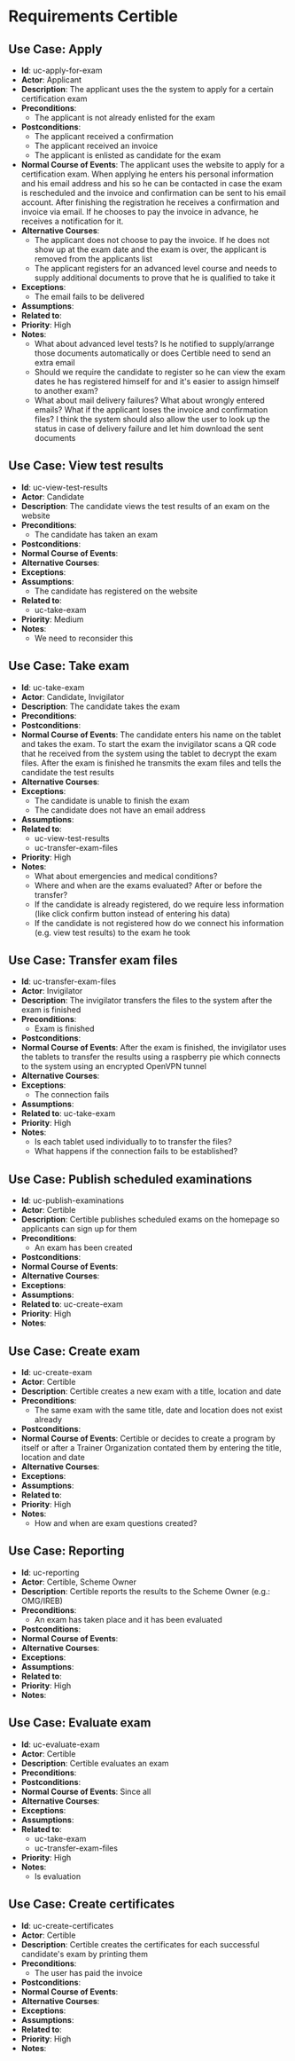 # Requirements Certible

## Use Case: Apply
* **Id**: uc-apply-for-exam
* **Actor**: Applicant
* **Description**: The applicant uses the the system to apply for a certain certification exam
* **Preconditions**: 
    * The applicant is not already enlisted for the exam
* **Postconditions**: 
    * The applicant received a confirmation
    * The applicant received an invoice
    * The applicant is enlisted as candidate for the exam
* **Normal Course of Events**: The applicant uses the website to apply for a certification exam. When applying he enters his personal information and his email address and his so he can be contacted in case the exam is rescheduled and the invoice and confirmation can be sent to his email account. After finishing the registration he receives a confirmation and invoice via email. If he chooses to pay the invoice in advance, he receives a notification for it.
* **Alternative Courses**: 
    * The applicant does not choose to pay the invoice. If he does not show up at the exam date and the exam is over, the applicant is
 removed from the applicants list
    * The applicant registers for an advanced level course and needs to supply additional documents to prove that he is qualified to take it
* **Exceptions**:
    * The email fails to be delivered
* **Assumptions**:
* **Related to**:
* **Priority**: High
* **Notes**: 
    * What about advanced level tests? Is he notified to supply/arrange those documents automatically or does Certible need to send an extra email
    * Should we require the candidate to register so he can view the exam dates he has registered himself for and it's easier to assign himself to another exam?
    * What about mail delivery failures?  What about wrongly entered emails? What if the applicant loses the invoice and confirmation files? I think the system should also allow the user to look up the status in case of delivery failure and let him download the sent documents


## Use Case: View test results
* **Id**: uc-view-test-results
* **Actor**: Candidate
* **Description**: The candidate views the test results of an exam on the website
* **Preconditions**:
    * The candidate has taken an exam
* **Postconditions**: 
* **Normal Course of Events**: 
* **Alternative Courses**:
* **Exceptions**:
* **Assumptions**: 
    * The candidate has registered on the website
* **Related to**:
    * uc-take-exam
* **Priority**: Medium
* **Notes**: 
     * We need to reconsider this

## Use Case: Take exam
* **Id**: uc-take-exam
* **Actor**: Candidate, Invigilator
* **Description**: The candidate takes the exam
* **Preconditions**:
* **Postconditions**: 
* **Normal Course of Events**: The candidate enters his name on the tablet and takes the exam. To start the exam the invigilator scans a QR code that he received from the system using the tablet to decrypt the exam files. After the exam is finished he transmits the exam files and tells the candidate the test results
* **Alternative Courses**:
* **Exceptions**:
    * The candidate is unable to finish the exam
    * The candidate does not have an email address
* **Assumptions**:
* **Related to**:
    * uc-view-test-results
    * uc-transfer-exam-files
* **Priority**: High
* **Notes**: 
    * What about emergencies and medical conditions?
    * Where and when are the exams evaluated? After or before the transfer?
    * If the candidate is already registered, do we require less information (like click confirm button instead of entering his data)
    * If the candidate is not registered how do we connect his information (e.g. view test results) to the exam he took

## Use Case: Transfer exam files
* **Id**: uc-transfer-exam-files
* **Actor**: Invigilator
* **Description**: The invigilator transfers the files to the system after the exam is finished
* **Preconditions**:
    * Exam is finished
* **Postconditions**: 
* **Normal Course of Events**:  After the exam is finished, the invigilator uses the tablets to transfer the results using a raspberry pie which connects to the system using an encrypted OpenVPN tunnel
* **Alternative Courses**:
* **Exceptions**:
    * The connection fails
* **Assumptions**:
* **Related to**: uc-take-exam
* **Priority**: High
* **Notes**: 
    * Is each tablet used individually to to transfer the files?
    * What happens if the connection fails to be established?

## Use Case: Publish scheduled examinations
* **Id**: uc-publish-examinations
* **Actor**: Certible
* **Description**: Certible publishes scheduled exams on the homepage so applicants can sign up for them
* **Preconditions**:
    * An exam has been created
* **Postconditions**: 
* **Normal Course of Events**:
* **Alternative Courses**:
* **Exceptions**:
* **Assumptions**:
* **Related to**: uc-create-exam
* **Priority**: High
* **Notes**: 

## Use Case: Create exam
* **Id**: uc-create-exam
* **Actor**: Certible
* **Description**: Certible creates a new exam with a title, location and date
* **Preconditions**:
    * The same exam with the same title, date and location does not exist already
* **Postconditions**: 
* **Normal Course of Events**: Certible or decides to create a program by itself or after a Trainer Organization contated them by entering the title, location and date
* **Alternative Courses**:
* **Exceptions**:
* **Assumptions**:
* **Related to**:
* **Priority**: High
* **Notes**: 
    * How and when are exam questions created?

## Use Case: Reporting
* **Id**: uc-reporting
* **Actor**: Certible, Scheme Owner
* **Description**:  Certible reports the results to the Scheme Owner (e.g.: OMG/IREB)
* **Preconditions**:
    * An exam has taken place and it has been evaluated
* **Postconditions**: 
* **Normal Course of Events**:
* **Alternative Courses**:
* **Exceptions**:
* **Assumptions**:
* **Related to**:
* **Priority**: High
* **Notes**: 

## Use Case: Evaluate exam
* **Id**: uc-evaluate-exam
* **Actor**: Certible
* **Description**: Certible evaluates an exam
* **Preconditions**:
* **Postconditions**: 
* **Normal Course of Events**: Since all 
* **Alternative Courses**:
* **Exceptions**:
* **Assumptions**:
* **Related to**:
    * uc-take-exam
    * uc-transfer-exam-files
* **Priority**: High
* **Notes**: 
    * Is evaluation 

## Use Case: Create certificates
* **Id**: uc-create-certificates
* **Actor**: Certible
* **Description**: Certible creates the certificates for each successful candidate's exam by printing them
* **Preconditions**:
    * The user has paid the invoice
* **Postconditions**: 
* **Normal Course of Events**:
* **Alternative Courses**:
* **Exceptions**:
* **Assumptions**:
* **Related to**:
* **Priority**: High
* **Notes**: 